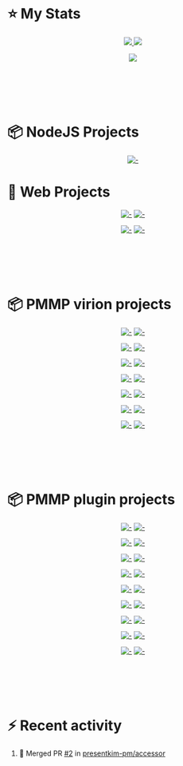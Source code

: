# :star: My Stats
<p align="center"><a href="#">
  <img src="https://github-readme-stats.vercel.app/api?username=PresentKim&show_icons=true&include_all_commits=true&line_height=33&count_private=true&theme=nord" />
  <img src="https://github-readme-stats.vercel.app/api/top-langs?username=PresentKim&langs_count=4&count_private=true&theme=nord" />
</a></p>
<p align="center"><a href="#">
  <img src="https://github-profile-trophy.vercel.app/?username=PresentKim&margin-w=28&margin-h=15&theme=nord" />
</p></a></p>
  
<br><br><br><br>
  
# :package: NodeJS Projects
<div align="center">
  
  [![-](https://github-readme-stats.vercel.app/api/pin/?show_owner=true&theme=nord&username=PresentKim&repo=fullscreen-wrapper)](https://github.com/PresentKim/fullscreen-wrapper)  
  
</div>
  
# :book: Web Projects
<div align="center">
  
  [![-](https://github-readme-stats.vercel.app/api/pin/?show_owner=true&theme=nord&username=PresentKim&repo=random-race)](https://github.com/PresentKim/random-race)
  [![-](https://github-readme-stats.vercel.app/api/pin/?show_owner=true&theme=nord&username=Blugin&repo=blugin.github.io)](https://github.com/Blugin/blugin.github.io)  
  
  [![-](https://github-readme-stats.vercel.app/api/pin/?show_owner=true&theme=nord&username=PresentKim&repo=png2svg)](https://github.com/PresentKim/png2svg)
  [![-](https://github-readme-stats.vercel.app/api/pin/?show_owner=true&theme=nord&username=PresentKim&repo=SVG-files)](https://github.com/PresentKim/SVG-files)  
  
</div>
  
<br><br><br><br>
  
# :package: PMMP virion projects
<div align="center">
  
  [![-](https://github-readme-stats.vercel.app/api/pin/?show_owner=true&theme=nord&username=presentkim-pm&repo=libtranslator)](https://github.com/presentkim-pm/libtranslator)
  [![-](https://github-readme-stats.vercel.app/api/pin/?show_owner=true&theme=nord&username=presentkim-pm&repo=libcommand)](https://github.com/presentkim-pm/libcommand)
  
  [![-](https://github-readme-stats.vercel.app/api/pin/?show_owner=true&theme=nord&username=presentkim-pm&repo=arrayutils)](https://github.com/presentkim-pm/arrayutils)
  [![-](https://github-readme-stats.vercel.app/api/pin/?show_owner=true&theme=nord&username=presentkim-pm&repo=stringutils)](https://github.com/presentkim-pm/stringutils)
  
  [![-](https://github-readme-stats.vercel.app/api/pin/?show_owner=true&theme=nord&username=presentkim-pm&repo=accessor)](https://github.com/presentkim-pm/accessor)
  [![-](https://github-readme-stats.vercel.app/api/pin/?show_owner=true&theme=nord&username=presentkim-pm&repo=runtimeid-polyfill)](https://github.com/presentkim-pm/runtimeid-polyfill)
  
  [![-](https://github-readme-stats.vercel.app/api/pin/?show_owner=true&theme=nord&username=presentkim-pm&repo=banner-factory)](https://github.com/presentkim-pm/banner-factory)
  [![-](https://github-readme-stats.vercel.app/api/pin/?show_owner=true&theme=nord&username=presentkim-pm&repo=InvMenuPlus)](https://github.com/presentkim-pm/InvMenuPlus)
  
  [![-](https://github-readme-stats.vercel.app/api/pin/?show_owner=true&theme=nord&username=presentkim-pm&repo=self-factory-trait)](https://github.com/presentkim-pm/self-factory-trait)
  [![-](https://github-readme-stats.vercel.app/api/pin/?show_owner=true&theme=nord&username=presentkim-pm&repo=singleton-trait)](https://github.com/presentkim-pm/singleton-trait)
  
  [![-](https://github-readme-stats.vercel.app/api/pin/?show_owner=true&theme=nord&username=presentkim-pm&repo=multilingual-config-trait)](https://github.com/presentkim-pm/multilingual-config-trait)
  [![-](https://github-readme-stats.vercel.app/api/pin/?show_owner=true&theme=nord&username=presentkim-pm&repo=multilingual-resource-trait)](https://github.com/presentkim-pm/multilingual-resource-trait)
  
  [![-](https://github-readme-stats.vercel.app/api/pin/?show_owner=true&theme=nord&username=presentkim-pm&repo=locale-converter)](https://github.com/presentkim-pm/locale-converter)
  [![-](https://github-readme-stats.vercel.app/api/pin/?show_owner=true&theme=nord&username=presentkim-pm&repo=png-converter)](https://github.com/presentkim-pm/png-converter)
  
</div>
  
<br><br><br><br>
  
# :package: PMMP plugin projects
<div align="center">
  
  [![-](https://github-readme-stats.vercel.app/api/pin/?show_owner=true&theme=nord&username=presentkim-pm&repo=PaymentPool)](https://github.com/presentkim-pm/PaymentPool)
  [![-](https://github-readme-stats.vercel.app/api/pin/?show_owner=true&theme=nord&username=presentkim-pm&repo=BluginTools)](https://github.com/presentkim-pm/BluginTools)
  
  [![-](https://github-readme-stats.vercel.app/api/pin/?show_owner=true&theme=nord&username=presentkim-pm&repo=Lifespan)](https://github.com/presentkim-pm/Lifespan)
  [![-](https://github-readme-stats.vercel.app/api/pin/?show_owner=true&theme=nord&username=presentkim-pm&repo=DataCleaner)](https://github.com/presentkim-pm/DataCleaner)
  
  [![-](https://github-readme-stats.vercel.app/api/pin/?show_owner=true&theme=nord&username=presentkim-pm&repo=VanillaPickBlock)](https://github.com/presentkim-pm/VanillaPickBlock)
  [![-](https://github-readme-stats.vercel.app/api/pin/?show_owner=true&theme=nord&username=presentkim-pm&repo=DataCleaner)](https://github.com/presentkim-pm/DataCleaner)
  
  [![-](https://github-readme-stats.vercel.app/api/pin/?show_owner=true&theme=nord&username=presentkim-pm&repo=StatusViewer)](https://github.com/presentkim-pm/StatusViewer)
  [![-](https://github-readme-stats.vercel.app/api/pin/?show_owner=true&theme=nord&username=presentkim-pm&repo=Flashlight)](https://github.com/presentkim-pm/Flashlight)
  
  [![-](https://github-readme-stats.vercel.app/api/pin/?show_owner=true&theme=nord&username=presentkim-pm&repo=IgnoreCase)](https://github.com/presentkim-pm/IgnoreCase)
  [![-](https://github-readme-stats.vercel.app/api/pin/?show_owner=true&theme=nord&username=presentkim-pm&repo=ChunkLoader)](https://github.com/presentkim-pm/ChunkLoader)
  
  [![-](https://github-readme-stats.vercel.app/api/pin/?show_owner=true&theme=nord&username=presentkim-pm&repo=ChatThin)](https://github.com/presentkim-pm/ChatThin)
  [![-](https://github-readme-stats.vercel.app/api/pin/?show_owner=true&theme=nord&username=presentkim-pm&repo=PersonaSkin)](https://github.com/presentkim-pm/PersonaSkin)
  
  [![-](https://github-readme-stats.vercel.app/api/pin/?show_owner=true&theme=nord&username=presentkim-pm&repo=BatchFarming)](https://github.com/presentkim-pm/BatchFarming)
  [![-](https://github-readme-stats.vercel.app/api/pin/?show_owner=true&theme=nord&username=presentkim-pm&repo=VisibleInstantPickup)](https://github.com/PresentKim/VisibleInstantPickup)
  
  [![-](https://github-readme-stats.vercel.app/api/pin/?show_owner=true&theme=nord&username=presentkim-pm&repo=PlantsPlanner)](https://github.com/presentkim-pm/PlantsPlanner)
  [![-](https://github-readme-stats.vercel.app/api/pin/?show_owner=true&theme=nord&username=presentkim-pm&repo=PlantsScanner)](https://github.com/presentkim-pm/PlantsScanner)
  
  [![-](https://github-readme-stats.vercel.app/api/pin/?show_owner=true&theme=nord&username=presentkim-pm&repo=GrowParticle)](https://github.com/presentkim-pm/GrowParticle)
  [![-](https://github-readme-stats.vercel.app/api/pin/?show_owner=true&theme=nord&username=presentkim-pm&repo=KorTimings)](https://github.com/presentkim-pm/KorTimings)
  
</div>
  
<br><br><br><br>
  
# :zap: Recent activity
<!--START_SECTION:activity-->
1. 🎉 Merged PR [#2](https://github.com/presentkim-pm/accessor/pull/2) in [presentkim-pm/accessor](https://github.com/presentkim-pm/accessor)
<!--END_SECTION:activity-->

